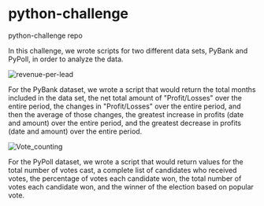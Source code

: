 # python-challenge
python-challenge repo

In this challenge, we wrote scripts for two different data sets, PyBank and PyPoll, in order to analyze the data.

![revenue-per-lead](https://github.com/Geysha07/python-challenge/assets/132965919/28d2c396-b637-45e6-9ff8-845f7577bc98)

For the PyBank dataset, we wrote a script that would return the total months included in the data set, the net total amount of "Profit/Losses" over the entire period, the changes in "Profit/Losses" over the entire period, and then the average of those changes, the greatest increase in profits (date and amount) over the entire period, and the greatest decrease in profits (date and amount) over the entire period.

![Vote_counting](https://github.com/Geysha07/python-challenge/assets/132965919/944954d2-8fdf-4f63-be40-a616a64bc993)

For the PyPoll dataset, we wrote a script that would return values for the total number of votes cast, a complete list of candidates who received votes, the percentage of votes each candidate won, the total number of votes each candidate won, and the winner of the election based on popular vote.
